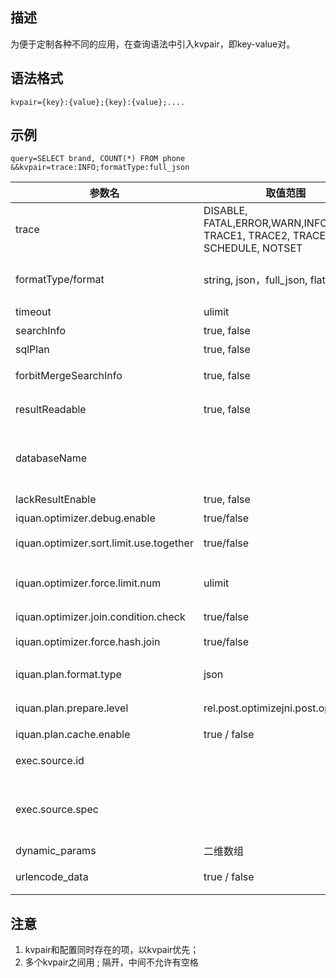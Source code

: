 ## 描述
为便于定制各种不同的应用，在查询语法中引入kvpair，即key-value对。

## 语法格式
`kvpair={key}:{value};{key}:{value};....`

## 示例
`query=SELECT brand, COUNT(*) FROM phone &&kvpair=trace:INFO;formatType:full_json`


| 参数名  | 取值范围 | 默认值 | 参数说明 | 
| ----------- | ----------- |----------- |----------- |
|trace | DISABLE, FATAL,ERROR,WARN,INFO,DEBUG, TRACE1, TRACE2, TRACE3, SCHEDULE, NOTSET | DISABLE | 在前端输出查询过程中的相关信息|
|formatType/format | string, json，full_json, flatbuffers | string | 返回结果类型，详情, json建议使用full_json格式，速度快建议为flatbuffers|
|timeout | ulimit | 由sql配置决定 | query查询超时限制，单位ms|
|searchInfo | true, false | false | 是否返回search info信息|
|sqlPlan | true, false | false | 是否返回sql plan信息|
|forbitMergeSearchInfo | true, false | false | qrs不合并各列search返回的searchInfo, 用于查各列的详细信息|
|resultReadable | true, false | false | 在format为json/full_json时，json中会加一些换行增加可读性|
|databaseName |   |   | 指定默认dbName，用于qrs访问对应的search，qrs也可以同时访问多个search，需要在query子句的table前拼上dbName.tableName|
|lackResultEnable | true, false | false | 允许结果缺列，例如一列rpc超时|
|iquan.optimizer.debug.enable | true/false | false | 是否开启优化阶段的debug功能|
|iquan.optimizer.sort.limit.use.together | true/false | true | 是否强制要求order by后一定要有limit|
|iquan.optimizer.force.limit.num | ulimit | 100 | 如果开启了iquan.optimizer.force.limit.enable， iquan将这个选项的值作为limit的大小|
|iquan.optimizer.join.condition.check | true/false | true | 是否强制要求join的字段为hash字段|
|iquan.optimizer.force.hash.join | true/false | false | 是否强制让所有的join节点都变为hash join|
|iquan.plan.format.type | json | json | iquan产出的执行计划的格式。目前只支持json。|
|iquan.plan.prepare.level | rel.post.optimizejni.post.optimize | jni.post.optimize | 和cache或者动态参数配合使用。推荐jni.post.optimize.当用户开启了|cache， iquan会将指定阶段的结果放入缓存中；当用户开启了动态参数， iquan会对指定阶段的结果进行动态参数替换。rel.post.optimize: 优化后的结果，在Java代码中|jni.post.optimize: JNI调用返回后的结果，在Cpp代码中|
|iquan.plan.cache.enable | true / false | false | 是否将当前的结果放入cache中。|
|exec.source.id |   | "" | 指定串访问特定行，多exchange时有用，默认按时间生成|
|exec.source.spec |   | "" | 指定业务方来源，请按照指定格式填写TPP推荐场景: tpp-appid-abid-solutionid-ip其他场景: 产品名-系统名-IP|
|dynamic_params | 二维数组 | 无 | 参考|
|urlencode_data | true / false | false | 如果对dynamic_params的内容做了urlencode，需要设置为true|


## 注意
1. kvpair和配置同时存在的项，以kvpair优先；
2. 多个kvpair之间用 ; 隔开，中间不允许有空格
